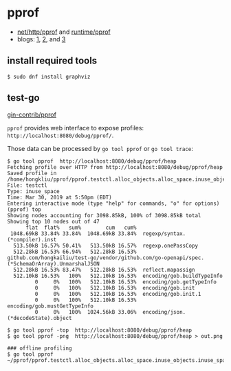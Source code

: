 # pprof

* [net/http/pprof](https://golang.org/pkg/net/http/pprof/) and [runtime/pprof](https://golang.org/pkg/runtime/pprof/)
* blogs: [1](https://jvns.ca/blog/2017/09/24/profiling-go-with-pprof/), [2](https://blog.golang.org/profiling-go-programs), and [3](https://coder.today/tech/2018-11-10_profiling-your-golang-app-in-3-steps/)

## install required tools

```
$ sudo dnf install graphviz
```

## test-go

[gin-contrib/pprof](https://github.com/gin-contrib/pprof)

`pprof` provides web interface to expose profiles: `http://localhost:8080/debug/pprof/`.

Those data can be processed by `go tool pprof` or `go tool trace`:

```
$ go tool pprof  http://localhost:8080/debug/pprof/heap
Fetching profile over HTTP from http://localhost:8080/debug/pprof/heap
Saved profile in /home/hongkliu/pprof/pprof.testctl.alloc_objects.alloc_space.inuse_objects.inuse_space.003.pb.gz
File: testctl
Type: inuse_space
Time: Mar 30, 2019 at 5:50pm (EDT)
Entering interactive mode (type "help" for commands, "o" for options)
(pprof) top
Showing nodes accounting for 3098.85kB, 100% of 3098.85kB total
Showing top 10 nodes out of 47
      flat  flat%   sum%        cum   cum%
 1048.69kB 33.84% 33.84%  1048.69kB 33.84%  regexp/syntax.(*compiler).inst
  513.50kB 16.57% 50.41%   513.50kB 16.57%  regexp.onePassCopy
  512.28kB 16.53% 66.94%   512.28kB 16.53%  github.com/hongkailiu/test-go/vendor/github.com/go-openapi/spec.(*SchemaOrArray).UnmarshalJSON
  512.28kB 16.53% 83.47%   512.28kB 16.53%  reflect.mapassign
  512.10kB 16.53%   100%   512.10kB 16.53%  encoding/gob.buildTypeInfo
         0     0%   100%   512.10kB 16.53%  encoding/gob.getTypeInfo
         0     0%   100%   512.10kB 16.53%  encoding/gob.init
         0     0%   100%   512.10kB 16.53%  encoding/gob.init.1
         0     0%   100%   512.10kB 16.53%  encoding/gob.mustGetTypeInfo
         0     0%   100%  1024.56kB 33.06%  encoding/json.(*decodeState).object

$ go tool pprof -top  http://localhost:8080/debug/pprof/heap
$ go tool pprof -png  http://localhost:8080/debug/pprof/heap > out.png

### offline profiling
$ go tool pprof ~/pprof/pprof.testctl.alloc_objects.alloc_space.inuse_objects.inuse_space.002.pb.gz

```

